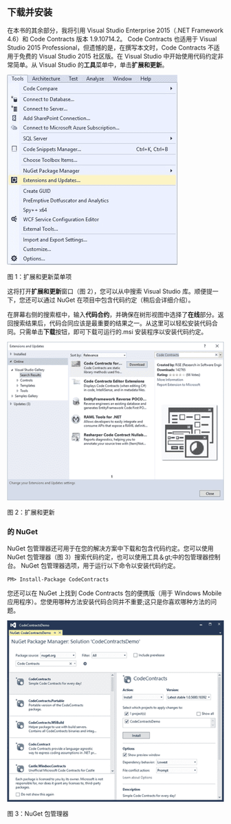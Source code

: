 ## 下载并安装

在本书的其余部分，我将引用 Visual Studio Enterprise 2015（.NET Framework 4.6）和 Code Contracts 版本 1.9.10714.2。 Code Contracts 也适用于 Visual Studio 2015 Professional，但遗憾的是，在撰写本文时，Code Contracts 不适用于免费的 Visual Studio 2015 社区版。在 Visual Studio 中开始使用代码约定非常简单。从 Visual Studio 的**工具**菜单中，单击**扩展和更新**。

![](img/00003.jpeg)

图 1：扩展和更新菜单项

这将打开**扩展和更新**窗口（图 2），您可以从中搜索 Visual Studio 库。顺便提一下，您还可以通过 NuGet 在项目中包含代码约定（稍后会详细介绍）。

在屏幕右侧的搜索框中，输入**代码合约**，并确保在树形视图中选择了**在线**部分。返回搜索结果后，代码合同应该是最重要的结果之一。从这里可以轻松安装代码合同。只需单击**下载**按钮，即可下载可运行的.msi 安装程序以安装代码约定。

![](img/00004.jpeg)

图 2：扩展和更新

### 的 NuGet

NuGet 包管理器还可用于在您的解决方案中下载和包含代码约定。您可以使用 NuGet 包管理器（图 3）搜索代码约定，也可以使用工具＆gt;中的包管理器控制台。 NuGet 包管理器选项，用于运行以下命令以安装代码约定。

```
PM> Install-Package CodeContracts

```

您还可以在 NuGet 上找到 Code Contracts 包的便携版（用于 Windows Mobile 应用程序）。您使用哪种方法安装代码合同并不重要;这只是你喜欢哪种方法的问题。

![](img/00005.jpeg)

图 3：NuGet 包管理器